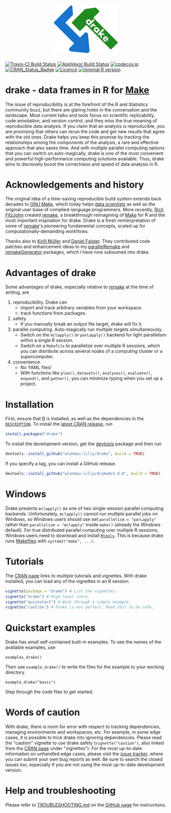 <h1 align="center">
  <img width="200" src="./inst/logo.png" alt="">
</h1>

[![Travis-CI Build Status](https://travis-ci.org/wlandau-lilly/drake.svg?branch=master)](https://travis-ci.org/wlandau-lilly/drake)
[![AppVeyor Build Status](https://ci.appveyor.com/api/projects/status/github/wlandau-lilly/drake?branch=master&svg=true)](https://ci.appveyor.com/project/wlandau-lilly/drake)
[![codecov.io](https://codecov.io/github/wlandau-lilly/drake/coverage.svg?branch=master)](https://codecov.io/github/wlandau-lilly/drake?branch=master)
[![CRAN_Status_Badge](http://www.r-pkg.org/badges/version/drake)](http://cran.r-project.org/package=drake)
[![Licence](https://img.shields.io/badge/licence-GPL--3-blue.svg)](https://www.gnu.org/licenses/gpl-3.0.en.html)
[![minimal R version](https://img.shields.io/badge/R%3E%3D-3.2.0-6666ff.svg)](https://cran.r-project.org/)

# drake - data frames in R for [Make](http://kbroman.org/minimal_make/)

The issue of reproducibility is at the forefront of the R and Statistics community buzz, but there are glaring holes in the conversation and the landscape. Most current talks and tools focus on scientific replicability, code annotation, and version control, and they miss the true meaning of reproducible data analysis. If you claim that an analysis is reproducible, you are promising that others can rerun the code and get new results that agree with the old ones. Drake helps you keep this promise by tracking the relationships among the components of the analysis, a rare and effective approach that also saves time. And with multiple parallel computing options that you can switch on auto-magically, drake is one of the most convenient and powerful high-performance computing solutions available. Thus, drake aims to decisively boost the correctness and speed of data analysis in R.

# Acknowledgements and history

The original idea of a time-saving reproducible build system extends back decades to [GNU Make](http://kbroman.org/minimal_make/), which today helps [data scientists](http://blog.kaggle.com/2012/10/15/make-for-data-scientists/) as well as the original user base of complied-language programmers. More recently, [Rich FitzJohn](http://richfitz.github.io/) created [remake](https://github.com/richfitz/remake), a breakthrough reimagining of [Make](http://kbroman.org/minimal_make/) for R and the most important inspiration for drake. Drake is a fresh reinterpretation of some of  [remake](https://github.com/richfitz/remake)'s pioneering fundamental concepts, scaled up for computationally-demanding workflows. 

Thanks also to [Kirill M&uuml;ller](http://krlmlr.github.io/) and [Daniel Falster](http://danielfalster.com/). They contributed code patches and enhancement ideas to my [parallelRemake](https://github.com/wlandau/parallelRemake) and [remakeGenerator](https://github.com/wlandau/remakeGenerator) packages, which I have now subsumed into drake.

# Advantages of drake

Some advantages of drake, especially relative to [remake](https://github.com/richfitz/remake) at the time of writing, are

1. reproducibility. Drake can
    - import and track arbitrary variables from your workspace.
    - track functions from packages.
2. safety.
    - If you manually break an output file target, drake will fix it.
3. parallel computing. Auto-magically run multiple targets simultaneously.
    - Switch on the `mclapply()` or `parLapply()` backend for light parallelism within a single R session.
    - Switch on a `Makefile` to parallelize over multiple R sessions, which you can distribute across several nodes of a computing cluster or a supercomputer.
4. convenience.
    - No YAML files!
    - With functions like `plan()`, `datasets()`, `analyses()`, `evaluate()`, `expand()`, and `gather()`, you can minimize typing when you set up a project.

# Installation

First, ensure that [R](https://www.r-project.org/) is installed, as well as the dependencies in the [`DESCRIPTION`](https://github.com/wlandau-lilly/drake/blob/master/DESCRIPTION). To install the [latest CRAN release](https://CRAN.R-project.org/package=drake), run

```r
install.packages("drake")
```

To install the development version, get the [devtools](https://CRAN.R-project.org/package=devtools) package and then run 

```r
devtools::install_github("wlandau-lilly/drake", build = TRUE)
```

If you specify a tag, you can install a GitHub release.

```r
devtools::install_github("wlandau-lilly/drake@v3.0.0", build = TRUE)
```

# Windows

Drake presents `mclapply()` as one of two single-session parallel computing backends. Unfortunately, `mclapply()` cannot run multiple parallel jobs on Windows, so Windows users should use set `parallelism = "parLapply"` rather than `parallelism = "mclapply"` inside `make()` (already the Windows default). For true distributed parallel computing over multiple R sessions, Windows users need to download and install [`Rtools`](https://cran.r-project.org/bin/windows/Rtools/). This is because drake runs [Makefiles](http://kbroman.org/minimal_make/) with `system2("make", ...)`.

# Tutorials

The [CRAN page](https://CRAN.R-project.org/package=drake) links to multiple tutorials and vignettes. With drake installed, you can load any of the vignettes in an R session.

```r
vignette(package = "drake") # List the vignettes.
vignette("drake") # High-level intro.
vignette("quickstart") # Walk through a simple example.
vignette("caution") # Drake is not perfect. Read this to be safe.
```

# Quickstart examples

Drake has small self-contained built-in examples. To see the names of the available examples, use

```{r}
examples_drake()
```

Then use `example_drake()` to write the files for the example to your working directory.

```{r}
example_drake("basic")
```

Step through the code files to get started.

# Words of caution

With drake, there is room for error with respect to tracking dependencies, managing environments and workspaces, etc. For example, in some edge cases, it is possible to trick drake into ignoring dependencies. Please read the "caution" vignette to use drake safely (`vignette("caution")`, also linked from the [CRAN page](https://CRAN.R-project.org/package=drake) under "vignettes"). For the most up-to-date information on unhandled edge cases, please visit the [issue tracker](https://github.com/wlandau-lilly/drake/issues), where you can submit your own bug reports as well. Be sure to search the closed issues too, especially if you are not using the most up-to-date development version.

# Help and troubleshooting

Please refer to [TROUBLESHOOTING.md](https://github.com/wlandau-lilly/drake/blob/master/TROUBLESHOOTING.md) on the [GitHub page](https://github.com/wlandau-lilly/drake) for instructions.
